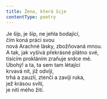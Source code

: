 ```yaml
---
title: Žena, která šije
contentType: poetry
---
```


<section>

Je šíp, je šíp, ne jehla bodající,  
čím koná práci svou  
nová Arachné lásky, zbožňovaná mnou.  
A tak, jak vyšívá překrásné plátno své,  
tisícím prokláním zraňuje srdce mé.  
Ubohý! a ta, ta sem tam létající  
krvavá nit, jíž odvíjí,  
trhá a zauzlí, ztenčí a zavíjí ruka,  
jež krásou svítí,  
je nití mého žití.

</section>
